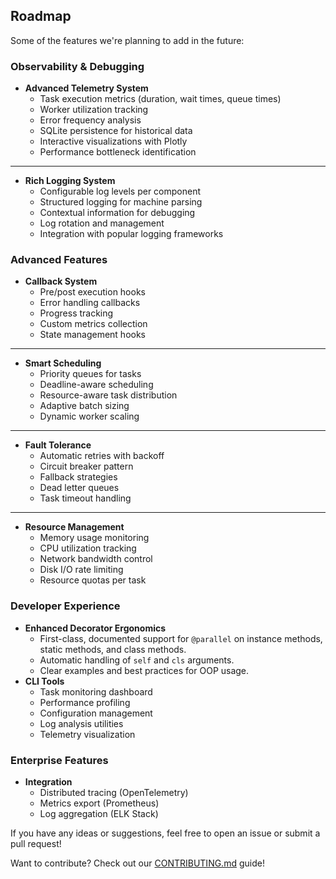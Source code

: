 ## Roadmap

Some of the features we're planning to add in the future:

### Observability & Debugging
- **Advanced Telemetry System**
  - Task execution metrics (duration, wait times, queue times)
  - Worker utilization tracking
  - Error frequency analysis
  - SQLite persistence for historical data
  - Interactive visualizations with Plotly
  - Performance bottleneck identification

------ 

- **Rich Logging System**
  - Configurable log levels per component
  - Structured logging for machine parsing
  - Contextual information for debugging
  - Log rotation and management
  - Integration with popular logging frameworks

### Advanced Features
- **Callback System**
  - Pre/post execution hooks
  - Error handling callbacks
  - Progress tracking
  - Custom metrics collection
  - State management hooks

------ 

- **Smart Scheduling**
  - Priority queues for tasks
  - Deadline-aware scheduling
  - Resource-aware task distribution
  - Adaptive batch sizing
  - Dynamic worker scaling

------ 

- **Fault Tolerance**
  - Automatic retries with backoff
  - Circuit breaker pattern
  - Fallback strategies
  - Dead letter queues
  - Task timeout handling

------ 

- **Resource Management**
  - Memory usage monitoring
  - CPU utilization tracking
  - Network bandwidth control
  - Disk I/O rate limiting
  - Resource quotas per task

### Developer Experience
- **Enhanced Decorator Ergonomics**
  - First-class, documented support for `@parallel` on instance methods, static methods, and class methods.
  - Automatic handling of `self` and `cls` arguments.
  - Clear examples and best practices for OOP usage.
- **CLI Tools**
  - Task monitoring dashboard
  - Performance profiling
  - Configuration management
  - Log analysis utilities
  - Telemetry visualization

### Enterprise Features
- **Integration**
  - Distributed tracing (OpenTelemetry)
  - Metrics export (Prometheus)
  - Log aggregation (ELK Stack)

If you have any ideas or suggestions, feel free to open an issue or submit a pull request!

Want to contribute? Check out our [CONTRIBUTING.md](CONTRIBUTING.md) guide!